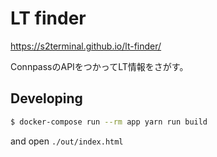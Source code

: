 # LT finder
https://s2terminal.github.io/lt-finder/

ConnpassのAPIをつかってLT情報をさがす。

## Developing

```bash
$ docker-compose run --rm app yarn run build
```

and open `./out/index.html`

